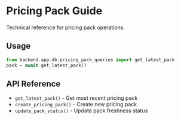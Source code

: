 # Pricing Pack Guide

Technical reference for pricing pack operations.

## Usage

```python
from backend.app.db.pricing_pack_queries import get_latest_pack
pack = await get_latest_pack()
```

## API Reference

- `get_latest_pack()` - Get most recent pricing pack
- `create_pricing_pack()` - Create new pricing pack
- `update_pack_status()` - Update pack freshness status
